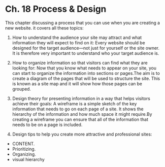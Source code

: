 # Ch. 18 Process & Design

This chapter discussing a process that
you can use when you are creating a new
website.
it covers all these topics:

1. How to understand the audience your site may attract and
what information they will expect to find on it:
Every website should be designed for the target audience—not just for yourself or the site owner. It is therefore very important to
understand who your target audience is.

2. How to organize information so that visitors can find what
they are looking for:
Now that you know what needs to appear
on your site, you can start to organize the information into sections or pages.The aim is to create a diagram of the pages that will be used to structure the site. This is known as a site map and it will show how those pages can be grouped.

3. Design theory for presenting information in a way that
helps visitors achieve their goals:
A wireframe is a simple sketch of the key information that needs to go on each page of a site. It shows the hierarchy of the information
and how much space it might require.By creating a wireframe you can
ensure that all of the information that needs to be on a page is included.

4. Design tips to help you create more attractive and
professional sites:
- CONTENT.
- Prioritizing.
- Organizing.
- visual hierarchy


